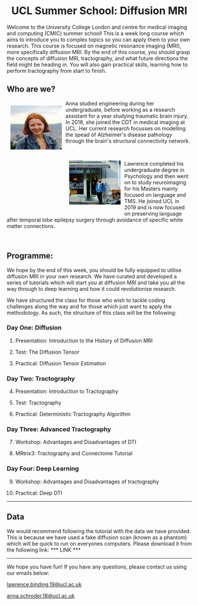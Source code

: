
# UCL Summer School: Diffusion MRI 

<style>
h1 {text-align: center;}
</style>



Welcome to the University College London and centre for medical imaging and computing (CMIC) summer school! This is a week long course which aims to introduce you to complex topics so you can apply them to your own research. This course is focused on magnetic resonance imaging (MRI), more specifically diffusion MRI. By the end of this course, you should grasp the concepts of diffusion MRI, tractography, and what future directions the field might be heading in. You will also gain practical skills, learning how to perform tractography from start to finish.   

## Who are we?
 <p style="float: left;"><img src="../_static/img/anna.jpg" height="120px" width="140px" style="padding-left: 10px; padding-right: 10px "></p>
    <p>Anna studied engineering during her undergraduate, before working as a research assistant for a year studying traumatic brain injury. In 2018, she joined the CDT in medical imaging at UCL. Her current research focusses on modelling the spead of Alzheimer's disease pathology through the brain's structural connectivity network. </p>

<br>

 <p style="float: left;"><img src="../_static/img/lawrence.jpg" height="120px" width="140px" style="padding-left: 10px; padding-right: 10px "></p>
    <p>Lawrence completed his undergraduate degree in Psychology and then went on to study neuroimaging for his Masters mainly focused on language and TMS. He joined UCL in 2019 and is now focused on preserving language after temporal lobe epilepsy surgery through avoidance of specific white matter connections. </p>

<br>

## Programme: 

We hope by the end of this week, you should be fully equipped to utilise diffusion MRI in your own research. We have curated and developed a series of tutorials which will start you at diffusion MRI and take you all the way through to deep learning and how it could revolutionise research. 

We have structured the class for those who wish to tackle coding challenges along the way and for those which just want to apply the methodology. As such, the structure of this class will be the following:  

### Day One: Diffusion
1. Presentation: Introduction to the History of Diffusion MRI

2. Test: The Diffusion Tensor

3. Practical: Diffusion Tensor Estimation

### Day Two: Tractography
4. Presentation: Introduction to Tractography

5. Test: Tractography

6. Practical: Deterministic Tractography Algorithm

### Day Three: Advanced Tractography
7. Workshop: Advantages and Disadvantages of DTI 

8. MRtrix3: Tractography and Connectome Tutorial

### Day Four: Deep Learning
9. Workshop: Advantages and Disadvantages of tractography

10. Practical: Deep DTI

---

## Data 

We would recommend following the tutorial with the data we have provided. This is because we have used a fake diffusion scan (known as a phantom) which will be quick to run on everyones computers. Please download it from the following link: *** LINK ***

---


We hope you have fun! If you have any questions, please contact us using our emails below: 

lawrence.binding.19@ucl.ac.uk 

anna.schroder.18@ucl.ac.uk
